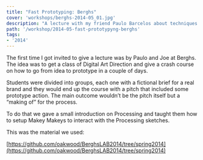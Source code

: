 ```yaml
---
title: "Fast Prototyping: Berghs"
cover: 'workshops/berghs-2014-05_01.jpg'
description: "A lecture with my friend Paulo Barcelos about techniques and tools for rapid prototyping at Berghs School of Communication."
path: '/workshop/2014-05-fast-prototypyng-berghs'
tags:
- '2014'
---
```


The first time I got invited to give a lecture was by Paulo and Joe at Berghs. The idea was to get a class of Digital Art Direction and give a crash course on how to go from idea to prototype in a couple of days.

Students were divided into groups, each one with a fictional brief for a real brand and they would end up the course with a pitch that included some prototype action. The main outcome wouldn’t be the pitch itself but a “making of” for the process.

To do that we gave a small introduction on Processing and taught them how to setup Makey Makeys to interact with the Processing sketches.

This was the material we used:

[https://github.com/oakwood/BerghsLAB2014/tree/spring2014](https://github.com/oakwood/BerghsLAB2014/tree/spring2014)
